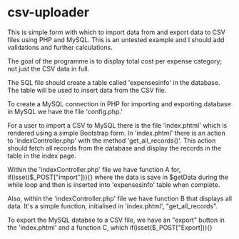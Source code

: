 # csv-uploader
This is simple form with  which to import data from and export data to CSV files using PHP and MySQL. 
This is an untested example and I should add validations and further calculations.

The goal of the programme is to display total cost per expense category; not just the CSV data in full.

The SQL file should create a table called 'expensesinfo' in the database. The table will be used to insert data from the CSV file.

To create a MySQL connection in PHP for importing and exporting database in MySQL we have the file 'config.php.'

For a user to import a CSV to MySQL there is the file 'index.phtml' which is rendered using a simple Bootstrap form.
In 'index.phtml' there is an action to 'indexController.php' with the method 'get_all_records()'.
This action should fetch all records from the database and display the records in the table in the index page.

Within the 'indexController.php' file we have function A for, if(isset($_POST["import"])){} where the data is save in $getData during the while loop and then is inserted into 'expensesinfo' table when complete.

Also, within the 'indexController.php' file we have function B that displays all data. It's a simple function, initialised in 'index.phtml', "get_all_records".

To export the MySQL databse to a CSV file, we have an "export" button in the 'index.phtml' and a function C, which if(isset($_POST["Export])){}
